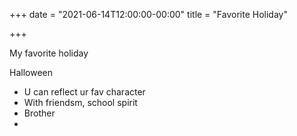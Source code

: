 +++
date = "2021-06-14T12:00:00-00:00"
title = "Favorite Holiday"

+++

My favorite holiday

Halloween
- U can reflect ur fav character
- With friendsm, school spirit
- Brother
-
